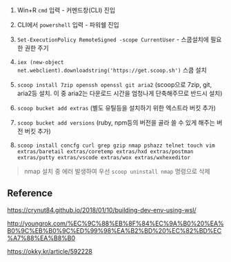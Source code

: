 1. Win+R  `cmd` 입력 - 커멘드창(CLI) 진입

2. CLI에서 `powershell` 입력 - 파워쉘 진입

3. `Set-ExecutionPolicy RemoteSigned -scope CurrentUser` - 스쿱설치에 필요한 권한 주기

4. `iex (new-object net.webclient).downloadstring('https://get.scoop.sh')`  스쿱 설치

5. `scoop install 7zip openssh openssl git aria2` (scoop으로 7zip, git, aria2등 설치. 이 중 aria2는 다운로드 시간을 엄청나게 단축해주므로 반드시 설치)

6. `scoop bucket add extras` (별도 유틸등을 설치하기 위한 엑스트라 버킷 추가)

7. `scoop bucket add versions` (ruby, npm등의 버전을 골라 쓸 수 있게 해주는 버전 버킷 추가)

8. `scoop install concfg curl grep gzip nmap pshazz telnet touch vim extras/baretail extras/coretemp extras/hxd extras/postman extras/putty extras/vscode extras/wox extras/wxhexeditor`

> nmap 설치 중 에러 발생하여 우선 `scoop uninstall nmap` 명령으로 삭제

## Reference

https://crynut84.github.io/2018/01/10/building-dev-env-using-wsl/

http://youngrok.com/%EC%9C%88%EB%8F%84%EC%9A%B0%20%EA%B0%9C%EB%B0%9C%ED%99%98%EA%B2%BD%20%EC%82%BD%EC%A7%88%EA%B8%B0

https://okky.kr/article/592228
